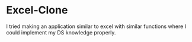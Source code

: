 # Excel-Clone
I tried making an application similar to excel with similar functions where I could implement my DS knowledge properly.
